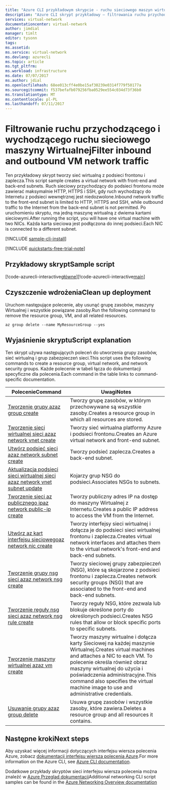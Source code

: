 ```yaml
---
title: "Azure CLI przykładowym skrypcie - ruchu sieciowego maszyn wirtualnych filtr | Dokumentacja firmy Microsoft"
description: "Azure CLI skrypt przykładowy — filtrowania ruchu przychodzącego i wychodzącego ruchu sieciowego maszyny Wirtualnej."
services: virtual-network
documentationcenter: virtual-network
author: jimdial
manager: timlt
editor: tysonn
tags: 
ms.assetid: 
ms.service: virtual-network
ms.devlang: azurecli
ms.topic: article
ms.tgt_pltfrm: 
ms.workload: infrastructure
ms.date: 07/07/2017
ms.author: jdial
ms.openlocfilehash: 68ee013cff4e0be15af30239e0314f779f50177a
ms.sourcegitcommit: f537befafb079256fba0529ee554c034d73f36b0
ms.translationtype: MT
ms.contentlocale: pl-PL
ms.lasthandoff: 07/11/2017
---
```

# <a name="filter-inbound-and-outbound-vm-network-traffic"></a><span data-ttu-id="10609-103">Filtrowanie ruchu przychodzącego i wychodzącego ruchu sieciowego maszyny Wirtualnej</span><span class="sxs-lookup"><span data-stu-id="10609-103">Filter inbound and outbound VM network traffic</span></span>

<span data-ttu-id="10609-104">Ten przykładowy skrypt tworzy sieć wirtualną z podsieci frontonu i zaplecza.</span><span class="sxs-lookup"><span data-stu-id="10609-104">This script sample creates a virtual network with front-end and back-end subnets.</span></span> <span data-ttu-id="10609-105">Ruch sieciowy przychodzący do podsieci frontonu może zawierać maksymalnie HTTP, HTTPS i SSH, gdy ruch wychodzący do Internetu z podsieci wewnętrznej jest niedozwolone.</span><span class="sxs-lookup"><span data-stu-id="10609-105">Inbound network traffic to the front-end subnet is limited to HTTP, HTTPS and SSH, while outbound traffic to the Internet from the back-end subnet is not permitted.</span></span> <span data-ttu-id="10609-106">Po uruchomieniu skryptu, ma jedną maszynę wirtualną z dwiema kartami sieciowymi.</span><span class="sxs-lookup"><span data-stu-id="10609-106">After running the script, you will have one virtual machine with two NICs.</span></span> <span data-ttu-id="10609-107">Każda karta sieciowa jest podłączona do innej podsieci.</span><span class="sxs-lookup"><span data-stu-id="10609-107">Each NIC is connected to a different subnet.</span></span>

[!INCLUDE [sample-cli-install](../../../includes/sample-cli-install.md)]

[!INCLUDE [quickstarts-free-trial-note](../../../includes/quickstarts-free-trial-note.md)]

## <a name="sample-script"></a><span data-ttu-id="10609-108">Przykładowy skrypt</span><span class="sxs-lookup"><span data-stu-id="10609-108">Sample script</span></span>


<span data-ttu-id="10609-109">[!code-azurecli-interactive[główne](../../../cli_scripts/virtual-network/filter-network-traffic/filter-network-traffic.sh  "ruchu sieciowego maszyn wirtualnych filtru")]</span><span class="sxs-lookup"><span data-stu-id="10609-109">[!code-azurecli-interactive[main](../../../cli_scripts/virtual-network/filter-network-traffic/filter-network-traffic.sh  "Filter VM network traffic")]</span></span>

## <a name="clean-up-deployment"></a><span data-ttu-id="10609-110">Czyszczenie wdrożenia</span><span class="sxs-lookup"><span data-stu-id="10609-110">Clean up deployment</span></span> 

<span data-ttu-id="10609-111">Uruchom następujące polecenie, aby usunąć grupę zasobów, maszyny Wirtualnej i wszystkie powiązane zasoby.</span><span class="sxs-lookup"><span data-stu-id="10609-111">Run the following command to remove the resource group, VM, and all related resources.</span></span>

```azurecli
az group delete --name MyResourceGroup --yes
```

## <a name="script-explanation"></a><span data-ttu-id="10609-112">Wyjaśnienie skryptu</span><span class="sxs-lookup"><span data-stu-id="10609-112">Script explanation</span></span>

<span data-ttu-id="10609-113">Ten skrypt używa następujących poleceń do utworzenia grupy zasobów, sieć wirtualną i grup zabezpieczeń sieci.</span><span class="sxs-lookup"><span data-stu-id="10609-113">This script uses the following commands to create a resource group, virtual network,  and network security groups.</span></span> <span data-ttu-id="10609-114">Każde polecenie w tabeli łącza do dokumentacji specyficzne dla polecenia.</span><span class="sxs-lookup"><span data-stu-id="10609-114">Each command in the table links to command-specific documentation.</span></span>

| <span data-ttu-id="10609-115">Polecenie</span><span class="sxs-lookup"><span data-stu-id="10609-115">Command</span></span> | <span data-ttu-id="10609-116">Uwagi</span><span class="sxs-lookup"><span data-stu-id="10609-116">Notes</span></span> |
|---|---|
| [<span data-ttu-id="10609-117">Tworzenie grupy az</span><span class="sxs-lookup"><span data-stu-id="10609-117">az group create</span></span>](/cli/azure/group#create) | <span data-ttu-id="10609-118">Tworzy grupę zasobów, w którym przechowywane są wszystkie zasoby.</span><span class="sxs-lookup"><span data-stu-id="10609-118">Creates a resource group in which all resources are stored.</span></span> |
| [<span data-ttu-id="10609-119">Tworzenie sieci wirtualnej sieci az</span><span class="sxs-lookup"><span data-stu-id="10609-119">az network vnet create</span></span>](/cli/azure/network/vnet#create) | <span data-ttu-id="10609-120">Tworzy sieć wirtualna platformy Azure i podsieci frontonu.</span><span class="sxs-lookup"><span data-stu-id="10609-120">Creates an Azure virtual network and front-end subnet.</span></span> |
| [<span data-ttu-id="10609-121">Utwórz podsieć sieci az</span><span class="sxs-lookup"><span data-stu-id="10609-121">az network subnet create</span></span>](/cli/azure/network/vnet/subnet#create) | <span data-ttu-id="10609-122">Tworzy podsieć zaplecza.</span><span class="sxs-lookup"><span data-stu-id="10609-122">Creates a back-end subnet.</span></span> |
| [<span data-ttu-id="10609-123">Aktualizacja podsieci sieci wirtualnej sieci az</span><span class="sxs-lookup"><span data-stu-id="10609-123">az network vnet subnet update</span></span>](/cli/azure/network/vnet/subnet#update) | <span data-ttu-id="10609-124">Kojarzy grup NSG do podsieci.</span><span class="sxs-lookup"><span data-stu-id="10609-124">Associates NSGs to subnets.</span></span> |
| [<span data-ttu-id="10609-125">Tworzenie sieci az publicznego ip</span><span class="sxs-lookup"><span data-stu-id="10609-125">az network public-ip create</span></span>](/cli/azure/network/public-ip#create) | <span data-ttu-id="10609-126">Tworzy publiczny adres IP na dostęp do maszyny Wirtualnej z Internetu.</span><span class="sxs-lookup"><span data-stu-id="10609-126">Creates a public IP address to access the VM from the Internet.</span></span> |
| [<span data-ttu-id="10609-127">Utwórz az kart interfejsu sieciowego</span><span class="sxs-lookup"><span data-stu-id="10609-127">az network nic create</span></span>](/cli/azure/network/nic#create) | <span data-ttu-id="10609-128">Tworzy interfejsy sieci wirtualnej i dołącza je do podsieci sieci wirtualnej frontonu i zaplecza.</span><span class="sxs-lookup"><span data-stu-id="10609-128">Creates virtual network interfaces and attaches them to the virtual network's front-end and back-end subnets.</span></span> |
| [<span data-ttu-id="10609-129">Tworzenie grupy nsg sieci az</span><span class="sxs-lookup"><span data-stu-id="10609-129">az network nsg create</span></span>](/cli/azure/network/nsg#create) | <span data-ttu-id="10609-130">Tworzy sieciowej grupy zabezpieczeń (NSG), które są skojarzone z podsieci frontonu i zaplecza.</span><span class="sxs-lookup"><span data-stu-id="10609-130">Creates network security groups (NSG) that are associated to the front-end and back-end subnets.</span></span> |
| [<span data-ttu-id="10609-131">Tworzenie reguły nsg sieci az</span><span class="sxs-lookup"><span data-stu-id="10609-131">az network nsg rule create</span></span>](/cli/azure/network/nsg/rule#create) |<span data-ttu-id="10609-132">Tworzy reguły NSG, które zezwala lub blokuje określone porty do określonych podsieci.</span><span class="sxs-lookup"><span data-stu-id="10609-132">Creates NSG rules that allow or block specific ports to specific subnets.</span></span> |
| [<span data-ttu-id="10609-133">Tworzenie maszyny wirtualnej az</span><span class="sxs-lookup"><span data-stu-id="10609-133">az vm create</span></span>](/cli/azure/vm#create) | <span data-ttu-id="10609-134">Tworzy maszyny wirtualne i dołącza karty Sieciowej na każdej maszynie Wirtualnej.</span><span class="sxs-lookup"><span data-stu-id="10609-134">Creates virtual machines and attaches a NIC to each VM.</span></span> <span data-ttu-id="10609-135">To polecenie określa również obraz maszyny wirtualnej do użycia i poświadczenia administracyjne.</span><span class="sxs-lookup"><span data-stu-id="10609-135">This command also specifies the virtual machine image to use and administrative credentials.</span></span> |
| [<span data-ttu-id="10609-136">Usuwanie grupy az</span><span class="sxs-lookup"><span data-stu-id="10609-136">az group delete</span></span>](/cli/azure/group#delete) | <span data-ttu-id="10609-137">Usuwa grupę zasobów i wszystkie zasoby, które zawiera.</span><span class="sxs-lookup"><span data-stu-id="10609-137">Deletes a resource group and all resources it contains.</span></span> |

## <a name="next-steps"></a><span data-ttu-id="10609-138">Następne kroki</span><span class="sxs-lookup"><span data-stu-id="10609-138">Next steps</span></span>

<span data-ttu-id="10609-139">Aby uzyskać więcej informacji dotyczących interfejsu wiersza polecenia Azure, zobacz [dokumentacji interfejsu wiersza polecenia Azure](/cli/azure/overview).</span><span class="sxs-lookup"><span data-stu-id="10609-139">For more information on the Azure CLI, see [Azure CLI documentation](/cli/azure/overview).</span></span>

<span data-ttu-id="10609-140">Dodatkowe przykłady skryptów sieci interfejsu wiersza polecenia można znaleźć w [Azure Przegląd dokumentacji](../cli-samples.md)</span><span class="sxs-lookup"><span data-stu-id="10609-140">Additional networking CLI script samples can be found in the [Azure Networking Overview documentation](../cli-samples.md)</span></span>